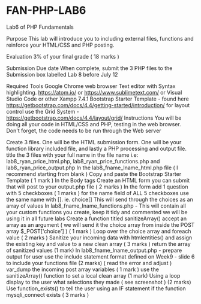 # FAN-PHP-LAB6
Lab6 of PHP Fundamentals

Purpose
This lab will introduce you to including external files, functions and reinforce your HTML/CSS and PHP posting.

Evaluation
3% of your final grade ( 18 marks )

Submission Due date
When complete, submit the 3 PHP files to the Submission box labelled Lab 8 before July 12

Required Tools
Google Chrome web browser
Text editor with Syntax highlighting. https://atom.io/ or https://www.sublimetext.com/ or Visual Studio Code or other
Xampp 7.4.1
Bootstrap Starter Template - found here https://getbootstrap.com/docs/4.4/getting-started/introduction/
for layout control use the Grid System - https://getbootstrap.com/docs/4.4/layout/grid/
Instructions
You will be doing all your code in HTML/CSS and PHP, testing in the web browser. Don't forget, the code needs to be run through the Web server

Create 3 files. One will be the HTML submission form. One will be your function library included file, and lastly a PHP processing and output file.
title the 3 files with your full name in the file name i.e: lab8_ryan_price_html.php, lab8_ryan_price_functions.php and lab8_ryan_price_output.php
In the lab8_fname_lname_html.php file ( I recommend starting from blank )
Copy and paste the Bootstrap Starter Template ( 1 mark )
In the Body tags
Create an HTML form you can submit that will post to your output.php file ( 2 marks )
In the form add 1 question with 5 checkboxes ( 1 marks )
for the name field of ALL 5 checkboxes use the same name with [].  ie. choice[]
This will send through the choices as an array of values
In lab8_fname_lname_functions.php - This will contain all your custom functions you create, keep it tidy and commented we will be using it in all future labs
Create a function titled sanitizeArray() 
accept an array as an argument ( we will send it the choice array from inside the POST array $_POST['choice'] ) ( 1 mark )
Loop over the choice array and foreach value ( 2 marks )
Sanitize your incoming data with htmlentities() and assign the existing key and value to a new clean array ( 3 marks )
return the array of sanitized values (1 mark)
In lab8_fname_lname_output.php - prepare output for user
use the include statement format defined on Week9 - slide 6 to include your functions file (2 marks) ( read the error and adjust )
var_dump the incoming post array variables ( 1 mark )
use the sanitizeArray() function to set a local clean array (1 mark)
Using a loop display to the user what selections they made ( see screenshot ) (2 marks)
Use function_exists() to tell the user using an IF statement if the function mysqli_connect exists ( 3 marks )